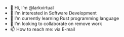 - 👋 Hi, I’m @larkvirtual
- 👀 I’m interested in Software Development
- 🌱 I’m currently learning Rust programming language
- 💞️ I’m looking to collaborate on remove work
- 📫 How to reach me: via E-mail

